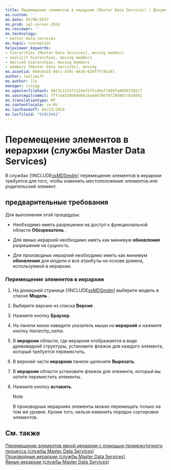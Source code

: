 ```yaml
---
title: Перемещение элементов в иерархии (Master Data Services) | Документация Майкрософт
ms.custom: ''
ms.date: 03/06/2017
ms.prod: sql-server-2014
ms.reviewer: ''
ms.technology:
- master-data-services
ms.topic: conceptual
helpviewer_keywords:
- hierarchies [Master Data Services], moving members
- explicit hierarchies, moving members
- derived hierarchies, moving members
- members [Master Data Services], moving
ms.assetid: 049c9a15-89c1-478c-8438-028fffc9e187
author: leolimsft
ms.author: lle
manager: craigg
ms.openlocfilehash: 96f3c1232f1124ef5f2cd9e77d89fa06607392c7
ms.sourcegitcommit: f7fced330b64d6616aeb8766747295807c92dd41
ms.translationtype: MT
ms.contentlocale: ru-RU
ms.lasthandoff: 04/23/2019
ms.locfileid: "62923441"
---
```

# <a name="move-members-within-a-hierarchy-master-data-services"></a>Перемещение элементов в иерархии (службы Master Data Services)
  В службах [!INCLUDE[ssMDSmdm](../includes/ssmdsmdm-md.md)] перемещение элементов в иерархии требуется для того, чтобы изменить местоположение элементов или родительский элемент.  
  
## <a name="prerequisites"></a>предварительные требования  
 Для выполнения этой процедуры:  
  
-   Необходимо иметь разрешение на доступ к функциональной области **Обозреватель** .  
  
-   Для явных иерархий необходимо иметь как минимум **обновления** разрешения на сущность.  
  
-   Для производных иерархий необходимо иметь как минимум **обновления** для модели и все атрибуты на основе домена, используемой в иерархии.  
  
### <a name="to-move-members-within-a-hierarchy"></a>Перемещение элементов в иерархии  
  
1.  На домашней странице [!INCLUDE[ssMDSmdm](../includes/ssmdsmdm-md.md)] выберите модель в списке **Модель** .  
  
2.  Выберите версию из списка **Версия** .  
  
3.  Нажмите кнопку **Браузер**.  
  
4.  На панели меню наведите указатель мыши на **иерархий** и нажмите кнопку *hierarchy_name*.  
  
5.  В **иерархии** области, где иерархия отображается в виде древовидной структуры, установите флажок для каждого элемента, который требуется переместить.  
  
6.  В верхней части **иерархии** панели щелкните **Вырезать**.  
  
7.  В **иерархии** области установите флажок для элемента, который вы хотите переместить элементы.  
  
8.  Нажмите кнопку **вставить**.  
  
    > [!NOTE]  
    >  В производных иерархиях элементы можно перемещать только на том же уровне. Кроме того, нельзя изменить порядок сортировки элементов.  
  
## <a name="see-also"></a>См. также  
 [Перемещение элементов явной иерархии с помощью промежуточного процесса &#40;службы Master Data Services&#41;](add-update-and-delete-data-master-data-services.md)   
 [Производные иерархии (службы Master Data Services)](../../2014/master-data-services/derived-hierarchies-master-data-services.md)   
 [Явные иерархии (службы Master Data Services)](../../2014/master-data-services/explicit-hierarchies-master-data-services.md)  
  
  
